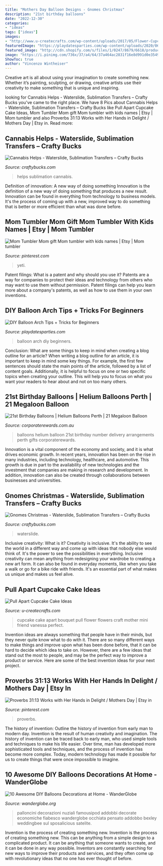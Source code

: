 ```yaml
---
title: "Mothers Day Balloon Designs - Gnomes Christmas"
description: "21st birthday balloons"
date: "2022-12-30"
categories:
- "ideas"
tags: ["ideas"]
images:
- "http://www.u-createcrafts.com/wp-content/uploads/2017/05/Flower-Cupcake-Bouquet.jpg"
featuredImage: "https://playdatesparties.com/wp-content/uploads/2020/06/DIY-Balloon-Arch-Ft.jpg"
featured_image: "http://cdn.shopify.com/s/files/1/0247/8679/6618/products/chrit-camper-gnomes_1200x1200.png?v=1569960987"
image: "https://i.pinimg.com/736x/37/a4/64/37a464ac2831f16e8d991d0e35497bd6.jpg"
ShowToc: true
author: "Vincenzo Wintheiser"
---
```



Creative art is all about using your imagination to create something new. Whether it’s painting, sculpting, or drawing, creative artists use their creativity to make something that is unique and inspiring.

	

		
looking for Cannabis Helps - Waterslide, Sublimation Transfers – Crafty Bucks you've came to the right place. We have 8 Pics about Cannabis Helps - Waterslide, Sublimation Transfers – Crafty Bucks like Pull Apart Cupcake Cake Ideas, Mom Tumbler Mom gift Mom tumbler with kids names | Etsy | Mom tumbler and also Proverbs 31:13 Works with Her Hands in Delight / Mothers Day | Etsy in. Read more:
		
    
## Cannabis Helps - Waterslide, Sublimation Transfers – Crafty Bucks

<img loading=lazy src="https://cdn.shopify.com/s/files/1/0247/8679/6618/products/adult-life-cannabis_helps_1200x1200.jpg?v=1583355541" onerror="this.onerror=null;this.src='https://tse4.mm.bing.net/th?id=OIP._ck1qKho0DME0S2iAQ9jXAHaFu&amp;pid=15.1';" alt="Cannabis Helps - Waterslide, Sublimation Transfers – Crafty Bucks">

_Source: craftybucks.com_

>helps sublimation cannabis. 

	

Definition of innovation: A new way of doing something
Innovation is the definition of a new way of doing something that produces a new result. Innovation can be found in everything from technology to business models. It's the process of coming up with a new, improved way to do something that is better or more efficient than what was done before.

    
## Mom Tumbler Mom Gift Mom Tumbler With Kids Names | Etsy | Mom Tumbler

<img loading=lazy src="https://i.pinimg.com/736x/37/a4/64/37a464ac2831f16e8d991d0e35497bd6.jpg" onerror="this.onerror=null;this.src='https://tse3.mm.bing.net/th?id=OIP.omij7ivBhjsWnn7By9fzuQHaJ3&amp;pid=15.1';" alt="Mom Tumbler Mom gift Mom tumbler with kids names | Etsy | Mom tumbler">

_Source: pinterest.com_

>yeti. 

	

Patent filings: What is a patent and why should you use it?
Patents are a way for companies to protect their ideas and technology from others who may want to use them without permission. Patent filings can help you learn more about a company's patents, as well as how to use them in your own inventions.

    
## DIY Balloon Arch Tips + Tricks For Beginners

<img loading=lazy src="https://playdatesparties.com/wp-content/uploads/2020/06/DIY-Balloon-Arch-Ft.jpg" onerror="this.onerror=null;this.src='https://tse3.mm.bing.net/th?id=OIP.XmguXeHDRmSjEH8985L56QHaLH&amp;pid=15.1';" alt="DIY Balloon Arch Tips + Tricks for Beginners">

_Source: playdatesparties.com_

>balloon arch diy beginners. 

	

Conclusion: What are some things to keep in mind when creating a blog outline for an article?
When writing a blog outline for an article, it is important to keep in mind some key things. For example, the first few sentences should state the main points of the article, followed by a list of content goals. Additionally, it is helpful to focus on one or two specific topics when creating your outline. This will help you to focus on what you want your readers to hear about and not on too many others.

    
## 21st Birthday Balloons | Helium Balloons Perth | 21 Megaloon Balloon

<img loading=lazy src="https://www.corporaterewards.com.au/auto/thumbnail/persistent/catalogue_images/products/21megapink6latex75h400.jpg?maxheight=250&amp;style=padded&amp;maxwidth=350" onerror="this.onerror=null;this.src='https://tse4.mm.bing.net/th?id=OIP.SX5YktkA8j7EsfMXSN3aWQAAAA&amp;pid=15.1';" alt="21st Birthday Balloons | Helium Balloons Perth | 21 Megaloon Balloon">

_Source: corporaterewards.com.au_

>balloons helium balloon 21st birthday number delivery arrangements perth gifts corporaterewards. 

	

Innovation is a vital component of the economy and society, and it is what drives economic growth. In recent years, innovation has been on the rise in many industries, including technology, healthcare, and automotive. This growth is due in part to the availability of new technologies and the investment that companies are making in research and development. In addition, innovation can also be created through collaborations between businesses and universities.

    
## Gnomes Christmas - Waterslide, Sublimation Transfers – Crafty Bucks

<img loading=lazy src="http://cdn.shopify.com/s/files/1/0247/8679/6618/products/chrit-camper-gnomes_1200x1200.png?v=1569960987" onerror="this.onerror=null;this.src='https://tse4.mm.bing.net/th?id=OIP.mVv81-O5Yp0SLOkBsNuS-QHaFu&amp;pid=15.1';" alt="Gnomes Christmas - Waterslide, Sublimation Transfers – Crafty Bucks">

_Source: craftybucks.com_

>waterslide. 

	

Inclusive creativity: What is it?
Creativity is inclusive. It's the ability to see the world in a different way and come up with ideas that nobody else would think of. It's the power to see the possibilities in everything. Inclusive creativity can mean anything from redesigning your wardrobe to creating a new art form. It can also be found in everyday moments, like when you take a walk or go for a bike ride with friends. It's an essential part of what makes us unique and makes us feel alive.

    
## Pull Apart Cupcake Cake Ideas

<img loading=lazy src="http://www.u-createcrafts.com/wp-content/uploads/2017/05/Flower-Cupcake-Bouquet.jpg" onerror="this.onerror=null;this.src='https://tse2.mm.bing.net/th?id=OIP.K84TMgWjvaRcAcC1y--u8QHaLH&amp;pid=15.1';" alt="Pull Apart Cupcake Cake Ideas">

_Source: u-createcrafts.com_

>cupcake cake apart bouquet pull flower flowers craft mother mini friend vanessa perfect. 

	

Invention ideas are always something that people have in their minds, but they never quite know what to do with it. There are so many different ways to make things and improve upon what has been done before, that it can be hard to decide which idea to take on. However, there are a few ideas that stand out the most to people, and may be the perfect way to improve a product or service. Here are some of the best invention ideas for your next project.

    
## Proverbs 31:13 Works With Her Hands In Delight / Mothers Day | Etsy In

<img loading=lazy src="https://i.pinimg.com/736x/c1/1b/d4/c11bd4a8c9cc217522f121a35e81f8e9.jpg" onerror="this.onerror=null;this.src='https://tse1.mm.bing.net/th?id=OIP.O48jp2WnSrytyzp0Yx-cmwHaJ3&amp;pid=15.1';" alt="Proverbs 31:13 Works with Her Hands in Delight / Mothers Day | Etsy in">

_Source: pinterest.com_

>proverbs. 

	

The history of invention: Outline the history of invention from early man to modern day.
Invention is the result of human creativity and imagination. The history of invention can be traced back to early man, who used simple tools and techniques to make his life easier. Over time, man has developed more sophisticated tools and techniques, and the process of invention has become more complex. Today, modern technology has made it possible for us to create things that were once impossible to imagine.

    
## 10 Awesome DIY Balloons Decorations At Home - WanderGlobe

<img loading=lazy src="https://www.wanderglobe.org/wp-content/uploads/2020/01/DIY-Balloons-Decorations-at-Home.jpg" onerror="this.onerror=null;this.src='https://tse3.mm.bing.net/th?id=OIP.Of1f6s2JfZQ-Mn-w0GbcUgHaFj&amp;pid=15.1';" alt="10 Awesome DIY Balloons Decorations at Home - WanderGlobe">

_Source: wanderglobe.org_

>palloncini decorazioni nuziali famousipod addobbi decorate economiche fiabesco wanderglobe occhiata pensato addobbo bexley weddingbee sul sposalicious satelite. 

	

Invention is the process of creating something new.
Invention is the process of creating something new. This can be anything from a simple design to a complicated product. It can be anything that someone wants to create, and it can be done in any way possible. Inventors are constantly searching for new ways to improve their products and services, and they often come up with revolutionary ideas that no one has ever thought of before.

